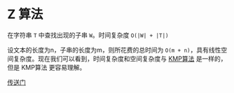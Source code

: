 # Z 算法

在字符串 `T` 中查找出现的子串 `W`。时间复杂度 `O(|W| + |T|)` 

设文本的长度为n，子串的长度为m，则所花费的总时间为 `O(m + n)`，具有线性空间复杂度。现在我们可以看到，时间复杂度和空间复杂度与 [KMP算法](theme/string//knuth-morris-pratt.html) 是一样的，但是 KMP算法 更容易理解。

[传送门](https://www.geeksforgeeks.org/z-algorithm-linear-time-pattern-searching-algorithm/)

